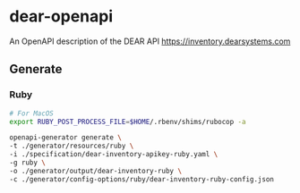 # dear-openapi

An OpenAPI description of the DEAR API https://inventory.dearsystems.com

## Generate

### Ruby

``` bash
# For MacOS
export RUBY_POST_PROCESS_FILE=$HOME/.rbenv/shims/rubocop -a

openapi-generator generate \
-t ./generator/resources/ruby \
-i ./specification/dear-inventory-apikey-ruby.yaml \
-g ruby \
-o ./generator/output/dear-inventory-ruby \
-c ./generator/config-options/ruby/dear-inventory-ruby-config.json
```
